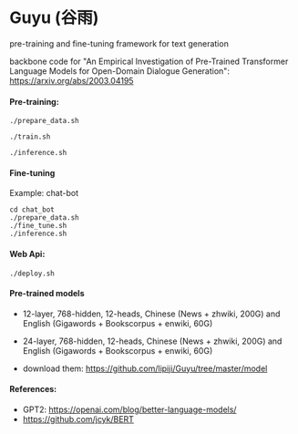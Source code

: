 # Guyu (谷雨)
pre-training and fine-tuning framework for text generation

backbone code for "An Empirical Investigation of Pre-Trained Transformer Language Models for Open-Domain Dialogue Generation": https://arxiv.org/abs/2003.04195

#### Pre-training:

```
./prepare_data.sh
```

```
./train.sh
```

```
./inference.sh
```

#### Fine-tuning
Example: chat-bot

```
cd chat_bot
./prepare_data.sh
./fine_tune.sh
./inference.sh
```

#### Web Api:
```
./deploy.sh
```

#### Pre-trained models
- 12-layer, 768-hidden, 12-heads, Chinese (News + zhwiki, 200G) and English (Gigawords + Bookscorpus + enwiki, 60G) 

- 24-layer, 768-hidden, 12-heads, Chinese (News + zhwiki, 200G) and English (Gigawords + Bookscorpus + enwiki, 60G) 

- download them: https://github.com/lipiji/Guyu/tree/master/model

#### References:
- GPT2: https://openai.com/blog/better-language-models/
- https://github.com/jcyk/BERT
